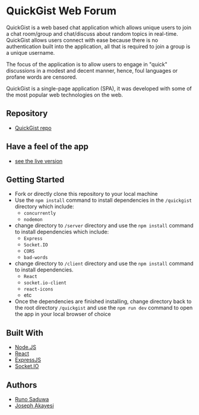 
# QuickGist Web Forum

QuickGist is a web based chat application which allows unique users to join a chat room/group
and chat/discuss about random topics in real-time. QuickGist allows users connect with ease because there is no authentication built into the application, all that is required to join a group is a unique username. 

The focus of the application is to allow users to engage in "quick" discussions in a modest and decent manner, hence, foul languages or profane words are censored.
 
QuickGist is a single-page application (SPA), it was developed with some of the most popular web technologies on the web.

## Repository

- [QuickGist repo](https://github.com/Runo-saduwa/quick-gist-team-a/)

## Have a feel of the app

- [see the live version](https://quickgist.netlify.com/)


## Getting Started

- Fork or directly clone this repository to your local machine
- Use the `npm install` command to install dependencies in the `/quickgist` directory which include:
  - `concurrently`
  - `nodemon`
- change directory to `/server` directory and use the `npm install` command to install dependencies which include:
  - `Express`
  - `Socket.IO`
  - `CORS`
  - `bad-words`
- change directory to `/client` directory and use the `npm install` command to install dependencies.
  - `React`
  - `socket.io-client`
  - `react-icons`
  - etc
- Once the dependencies are finished installing, change directory back to the root directory
`/quickgist` and use the `npm run dev` command to open the app in your local browser of choice


## Built With

- [Node.JS](https://nodejs.org/)
- [React](https://reactjs.org/)
- [ExpressJS](https://expressjs.com/)
- [Socket.IO](https://socket.io/)


## Authors

- [Runo Saduwa](https://github.com/Runo-saduwa)
- [Joseph Akayesi](https://github.com/)





